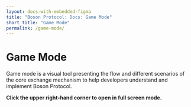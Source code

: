 ```yaml
---
layout: docs-with-embedded-figma
title: "Boson Protocol: Docs: Game Mode"
short_title: "Game Mode"
permalink: /game-mode/
---
```


# Game Mode

Game mode is a visual tool presenting the flow and different scenarios of the core exchange mechanism to help developers understand and implement Boson Protocol.

**Click the upper right-hand corner to open in full screen mode.**
